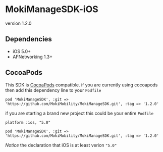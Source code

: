 MokiManageSDK-iOS
=================
version 1.2.0


Dependencies
------------

* iOS 5.0+
* AFNetworking 1.3+

CocoaPods
---------

This SDK is [CocoaPods](http://cocoapods.org/) compatible. if you are currently using cocoapods then add this dependency line to your `Podfile`

```
pod 'MokiManageSDK', :git => 'https://github.com/MokiMobility/MokiManageSDK.git', :tag => '1.2.0'
```

if you are starting a brand new project this could be your entire `Podfile`

```
platform :ios, "5.0"

pod 'MokiManageSDK', :git => 'https://github.com/MokiMobility/MokiManageSDK.git', :tag => '1.2.0'
```

*Notice* the declaration that iOS is at least verion `"5.0"`
